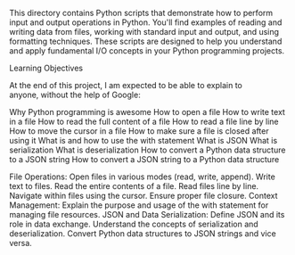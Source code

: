 This directory contains Python scripts that demonstrate how to perform input and output operations in Python. You'll find examples of reading and writing data from files, working with standard input and output, and using formatting techniques. These scripts are designed to help you understand and apply fundamental I/O concepts in your Python programming projects.

Learning Objectives

At the end of this project, I am expected to be able to explain to anyone, without the help of Google:

Why Python programming is awesome
How to open a file
How to write text in a file
How to read the full content of a file
How to read a file line by line
How to move the cursor in a file
How to make sure a file is closed after using it
What is and how to use the with statement
What is JSON
What is serialization
What is deserialization
How to convert a Python data structure to a JSON string
How to convert a JSON string to a Python data structure

File Operations:
Open files in various modes (read, write, append).
Write text to files.
Read the entire contents of a file.
Read files line by line.
Navigate within files using the cursor.
Ensure proper file closure.
Context Management:
Explain the purpose and usage of the with statement for managing file resources.
JSON and Data Serialization:
Define JSON and its role in data exchange.
Understand the concepts of serialization and deserialization.
Convert Python data structures to JSON strings and vice versa.
